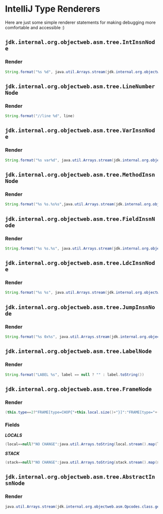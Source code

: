 # IntelliJ Type Renderers

Here are just some simple renderer statements for making debugging more comfortable and accessible :)



## `jdk.internal.org.objectweb.asm.tree.IntInsnNode`

### Render

```java
String.format("%s %d", java.util.Arrays.stream(jdk.internal.org.objectweb.asm.Opcodes.class.getFields()).filter(it ->{try{return java.lang.reflect.Modifier.isStatic(it.getModifiers()) && it.getType() == int.class && (int)it.get(null) == opcode && !it.getName().startsWith("F_") && !it.getName().startsWith("H_") && !it.getName().startsWith("ACC_") && !it.getName().startsWith("T_");}catch(Exception e){return false;}}).findFirst().map(java.lang.reflect.Field::getName).orElse("NOT FOUND") , operand)
```

## `jdk.internal.org.objectweb.asm.tree.LineNumberNode`

### Render

```java
String.format("//line %d", line)
```


## `jdk.internal.org.objectweb.asm.tree.VarInsnNode`

### Render

```java
String.format("%s var%d", java.util.Arrays.stream(jdk.internal.org.objectweb.asm.Opcodes.class.getFields()).filter(it->{try{return java.lang.reflect.Modifier.isStatic(it.getModifiers()) && it.getType() == int.class && (int)it.get(null) == opcode && !it.getName().startsWith("F_") && !it.getName().startsWith("H_") && !it.getName().startsWith("ACC_") && !it.getName().startsWith("T_");}catch(Exception e){return false;}}).findFirst().map(java.lang.reflect.Field::getName).orElse("NOT FOUND"), var)
```


## `jdk.internal.org.objectweb.asm.tree.MethodInsnNode`

### Render

```java
String.format("%s %s.%s%s",java.util.Arrays.stream(jdk.internal.org.objectweb.asm.Opcodes.class.getFields()).filter(it ->{try{return java.lang.reflect.Modifier.isStatic(it.getModifiers()) && it.getType() == int.class && (int)it.get(null) == opcode && !it.getName().startsWith("F_") && !it.getName().startsWith("H_") && !it.getName().startsWith("ACC_") && !it.getName().startsWith("T_");}catch(Exception e){return false;}}).findFirst().map(java.lang.reflect.Field::getName).orElse("NOT FOUND"), owner.replace('/','.'), name, desc)
```


## `jdk.internal.org.objectweb.asm.tree.FieldInsnNode`

### Render

```java
String.format("%s %s.%s", java.util.Arrays.stream(jdk.internal.org.objectweb.asm.Opcodes.class.getFields()).filter(it ->{try{return java.lang.reflect.Modifier.isStatic(it.getModifiers()) && it.getType() == int.class && (int)it.get(null) == opcode && !it.getName().startsWith("F_") && !it.getName().startsWith("H_") && !it.getName().startsWith("ACC_") && !it.getName().startsWith("T_");}catch(Exception e){return false;}}).findFirst().map(java.lang.reflect.Field::getName).orElse("NOT FOUND"), owner.replace('/','.'), name)
```


## `jdk.internal.org.objectweb.asm.tree.LdcInsnNode`

### Render

```java
String.format("%s %s", java.util.Arrays.stream(jdk.internal.org.objectweb.asm.Opcodes.class.getFields()).filter(it ->{try{return java.lang.reflect.Modifier.isStatic(it.getModifiers()) && it.getType() == int.class && (int)it.get(null) == opcode && !it.getName().startsWith("F_") && !it.getName().startsWith("H_") && !it.getName().startsWith("ACC_") && !it.getName().startsWith("T_");}catch(Exception e){return false;}}).findFirst().map(java.lang.reflect.Field::getName).orElse("NOT FOUND"), cst)
```


## `jdk.internal.org.objectweb.asm.tree.JumpInsnNode`

### Render

```java
String.format("%s 0x%s", java.util.Arrays.stream(jdk.internal.org.objectweb.asm.Opcodes.class.getFields()).filter(it ->{try{return java.lang.reflect.Modifier.isStatic(it.getModifiers()) && it.getType() == int.class && (int)it.get(null) == opcode && !it.getName().startsWith("F_") && !it.getName().startsWith("H_") && !it.getName().startsWith("ACC_") && !it.getName().startsWith("T_");}catch(Exception e){return false;}}).findFirst().map(java.lang.reflect.Field::getName).orElse("NOT FOUND") , label.getLabel().toString())
```


## `jdk.internal.org.objectweb.asm.tree.LabelNode`

### Render

```java
String.format("LABEL %s", label == null ? "" : label.toString())
```


## `jdk.internal.org.objectweb.asm.tree.FrameNode`

### Render

```java
(this.type==2?"FRAME[type=CHOP{"+this.local.size()+"}]":"FRAME[type="+(this.type==0?"FULL":this.type==1?"APPEND":"SAME")+", "+(this.local==null&&stack==null?"NO CHANGE":((local==null?"Locals=NO CHANGE":"Locals="+java.util.Arrays.toString(local.stream().map(l->l instanceof Integer?java.util.Arrays.stream(jdk.internal.org.objectweb.asm.Opcodes.class.getFields()).filter(it->{try{return java.lang.reflect.Modifier.isStatic(it.getModifiers())&&it.getType()==Integer.class&&(Integer)it.get(null)==l;}catch(Exception e){return false;}}).findFirst().map(java.lang.reflect.Field::getName).orElse("NULL"):l).collect(java.util.stream.Collectors.toList()).toArray()))+(stack==null?", Stack=NO CHANGE":", Stack="+java.util.Arrays.toString(stack.stream().map(s->s instanceof Integer?java.util.Arrays.stream(jdk.internal.org.objectweb.asm.Opcodes.class.getFields()).filter(it->{try{return java.lang.reflect.Modifier.isStatic(it.getModifiers())&&it.getType()==Integer.class&&(Integer)it.get(null)==s;}catch(Exception e){return false;}}).findFirst().map(java.lang.reflect.Field::getName).orElse("NULL"):s).toArray()))))+"]")
```

### Fields

***_LOCALS_***

```java
(local==null?"NO CHANGE":java.util.Arrays.toString(local.stream().map(l->l instanceof Integer?java.util.Arrays.stream(jdk.internal.org.objectweb.asm.Opcodes.class.getFields()).filter(it->{try{return java.lang.reflect.Modifier.isStatic(it.getModifiers())&&it.getType()==Integer.class&&(Integer)it.get(null)==l;}catch(Exception e){return false;}}).findFirst().map(java.lang.reflect.Field::getName).orElse("NULL"):l).collect(java.util.stream.Collectors.toList()).toArray()))
```

***_STACK_***

```java
(stack==null?"NO CHANGE":java.util.Arrays.toString(stack.stream().map(s->s instanceof Integer?java.util.Arrays.stream(jdk.internal.org.objectweb.asm.Opcodes.class.getFields()).filter(it->{try{return java.lang.reflect.Modifier.isStatic(it.getModifiers())&&it.getType()==Integer.class&&(Integer)it.get(null)==s;}catch(Exception e){return false;}}).findFirst().map(java.lang.reflect.Field::getName).orElse("NULL"):s).collect(java.util.stream.Collectors.toList()).toArray()))
```


## `jdk.internal.org.objectweb.asm.tree.AbstractInsnNode`

### Render

```java
java.util.Arrays.stream(jdk.internal.org.objectweb.asm.Opcodes.class.getFields()).filter(it ->{try{return java.lang.reflect.Modifier.isStatic(it.getModifiers()) && it.getType() == int.class && (int)it.get(null) == opcode && !it.getName().startsWith("F_") && !it.getName().startsWith("H_") && !it.getName().startsWith("ACC_") && !it.getName().startsWith("T_");}catch(Exception e){return false;}}).findFirst().map(java.lang.reflect.Field::getName).orElse("NOT FOUND") 
```